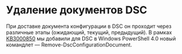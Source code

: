 # <a name="remove-dsc-documents"></a>Удаление документов DSC

При доставке документа конфигурации в DSC он проходит через различные этапы (ожидающий, текущий, предыдущий). В рамках [KB3000850](https://support.microsoft.com/en-us/kb/3000850) мы добавили для DSC в Windows PowerShell 4.0 новый командлет — Remove-DscConfigurationDocument. 



<!--HONumber=Oct16_HO4-->


